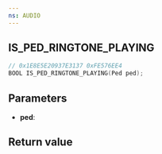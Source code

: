 ```yaml
---
ns: AUDIO
---
```

## IS_PED_RINGTONE_PLAYING

```c
// 0x1E8E5E20937E3137 0xFE576EE4
BOOL IS_PED_RINGTONE_PLAYING(Ped ped);
```


## Parameters
* **ped**: 

## Return value
